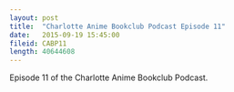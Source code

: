 ```yaml
---
layout: post
title:  "Charlotte Anime Bookclub Podcast Episode 11"
date:   2015-09-19 15:45:00
fileid: CABP11
length: 40644608
---
```


Episode 11 of the Charlotte Anime Bookclub Podcast.
